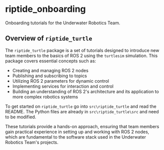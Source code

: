 # riptide_onboarding

Onboarding tutorials for the Underwater Robotics Team.

## Overview of `riptide_turtle`

The `riptide_turtle` package is a set of tutorials designed to introduce new team members to the basics of ROS 2 using the `turtlesim` simulation. This package covers essential concepts such as:

- Creating and managing ROS 2 nodes
- Publishing and subscribing to topics
- Utilizing ROS 2 parameters for dynamic control
- Implementing services for interaction and control
- Building an understanding of ROS 2's architecture and its application to more complex robotics systems

To get started on `riptide_turtle` go into `src\riptide_turtle` and read the README. The Python files are already in `src\riptide_turtle\src` and need to be modified.

These tutorials provide a hands-on approach, ensuring that team members gain practical experience in setting up and working with ROS 2 nodes, which are fundamental to the software stack used in the Underwater Robotics Team's projects.
